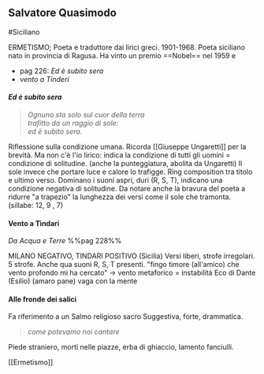 ## Salvatore Quasimodo 
#Siciliano 

ERMETISMO; 
Poeta e traduttore dai lirici greci. 1901-1968. Poeta siciliano nato in provincia di Ragusa. 
	Ha vinto un premio ==Nobel== nel 1959 
e
- pag 226: _Ed è subito sera_
- _vento a Tinderi_

#### _Ed è subito sera_
> _Ognuno sta solo sul cuor della terra  
trafitto da un raggio di sole:   
ed è subito sera._

Riflessione sulla condizione umana. 
Ricorda [[Giuseppe Ungaretti]] per la brevità. Ma non c'è l'io lirico: indica la condizione di tutti gli uomini = condizione di solitudine. (anche la punteggiatura, abolita da Ungaretti) Il sole invece che portare luce e calore lo trafigge. 
Ring composition tra titolo e ultimo verso. 
Dominano i suoni aspri, duri (R, S, T), indicano una condizione negativa di solitudine. 
Da notare anche la bravura del poeta a ridurre "a trapezio" la lunghezza dei versi come il sole che tramonta. (sillabe: 12, 9 , 7)

#### Vento a Tìndari
_Da Acqua e Terre_ %%pag 228%%

MILANO NEGATIVO, TINDARI POSITIVO (Sicilia)
Versi liberi, strofe irregolari. 5 strofe. 
Anche qua suoni R, S, T presenti. 
"fingo timore (all'amico) che vento profondo mi ha cercato" -> vento metaforico = instabilità
Eco di Dante (Esilio) (amaro pane)
vaga con la mente

#### Alle fronde dei salici 
Fa riferimento a un Salmo religioso sacro 
Suggestiva, forte, drammatica. 
> _come potevamo noi cantare_

Piede straniero, morti nelle piazze, erba di ghiaccio, lamento fanciulli. 


[[Ermetismo]]
